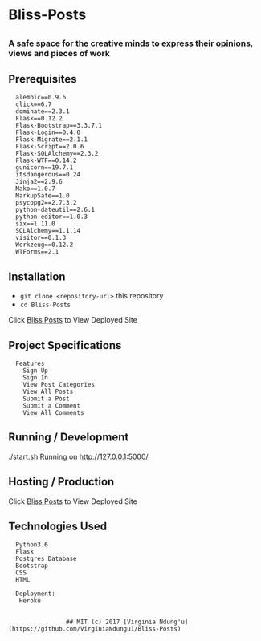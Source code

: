 # Bliss-Posts
##
### A safe space for the creative minds to express their opinions, views and pieces of work 

## Prerequisites
      alembic==0.9.6
      click==6.7
      dominate==2.3.1
      Flask==0.12.2
      Flask-Bootstrap==3.3.7.1
      Flask-Login==0.4.0
      Flask-Migrate==2.1.1
      Flask-Script==2.0.6
      Flask-SQLAlchemy==2.3.2
      Flask-WTF==0.14.2
      gunicorn==19.7.1
      itsdangerous==0.24
      Jinja2==2.9.6
      Mako==1.0.7
      MarkupSafe==1.0
      psycopg2==2.7.3.2
      python-dateutil==2.6.1
      python-editor==1.0.3
      six==1.11.0
      SQLAlchemy==1.1.14
      visitor==0.1.3
      Werkzeug==0.12.2
      WTForms==2.1


## Installation
* `git clone <repository-url>` this repository
* `cd Bliss-Posts`

Click [Bliss Posts](https://blisdposts.herokuapp.com/) to View Deployed Site

## Project Specifications


      Features 
        Sign Up
        Sign In
        View Post Categories
        View All Posts
        Submit a Post
        Submit a Comment
        View All Comments
        
## Running / Development

./start.sh
Running on http://127.0.0.1:5000/  

## Hosting / Production

Click [Bliss Posts](https://blisdposts.herokuapp.com/) to View Deployed Site

## Technologies Used
      Python3.6
      Flask
      Postgres Database
      Bootstrap
      CSS
      HTML
      
      Deployment:
       Heroku
      

                    ## MIT (c) 2017 [Virginia Ndung'u](https://github.com/VirginiaNdungu1/Bliss-Posts)
